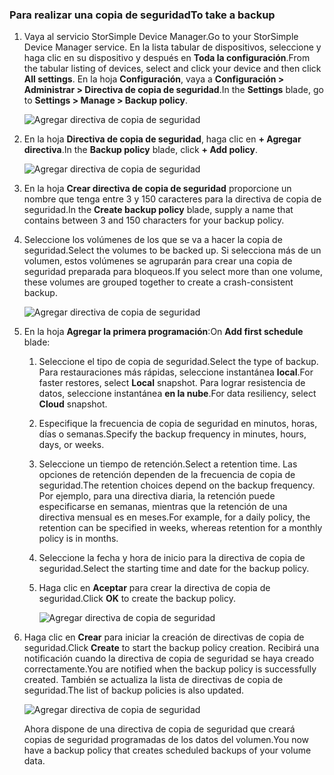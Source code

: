 <!--author=alkohli last changed: 01/12/17-->

### <a name="to-take-a-backup"></a><span data-ttu-id="b456b-101">Para realizar una copia de seguridad</span><span class="sxs-lookup"><span data-stu-id="b456b-101">To take a backup</span></span>

1. <span data-ttu-id="b456b-102">Vaya al servicio StorSimple Device Manager.</span><span class="sxs-lookup"><span data-stu-id="b456b-102">Go to your StorSimple Device Manager service.</span></span> <span data-ttu-id="b456b-103">En la lista tabular de dispositivos, seleccione y haga clic en su dispositivo y después en **Toda la configuración**.</span><span class="sxs-lookup"><span data-stu-id="b456b-103">From the tabular listing of devices, select and click your device and then click **All settings**.</span></span> <span data-ttu-id="b456b-104">En la hoja **Configuración**, vaya a **Configuración > Administrar > Directiva de copia de seguridad**.</span><span class="sxs-lookup"><span data-stu-id="b456b-104">In the **Settings** blade, go to **Settings > Manage > Backup policy**.</span></span>

    ![Agregar directiva de copia de seguridad](./media/storsimple-8000-take-backup/step8takebu1.png)

2. <span data-ttu-id="b456b-106">En la hoja **Directiva de copia de seguridad**, haga clic en **+ Agregar directiva**.</span><span class="sxs-lookup"><span data-stu-id="b456b-106">In the **Backup policy** blade, click **+ Add policy**.</span></span>

    ![Agregar directiva de copia de seguridad](./media/storsimple-8000-take-backup/step8takebu2.png)

3. <span data-ttu-id="b456b-108">En la hoja **Crear directiva de copia de seguridad** proporcione un nombre que tenga entre 3 y 150 caracteres para la directiva de copia de seguridad.</span><span class="sxs-lookup"><span data-stu-id="b456b-108">In the **Create backup policy** blade, supply a name that contains between 3 and 150 characters for your backup policy.</span></span>

4. <span data-ttu-id="b456b-109">Seleccione los volúmenes de los que se va a hacer la copia de seguridad.</span><span class="sxs-lookup"><span data-stu-id="b456b-109">Select the volumes to be backed up.</span></span> <span data-ttu-id="b456b-110">Si selecciona más de un volumen, estos volúmenes se agruparán para crear una copia de seguridad preparada para bloqueos.</span><span class="sxs-lookup"><span data-stu-id="b456b-110">If you select more than one volume, these volumes are grouped together to create a crash-consistent backup.</span></span>

    ![Agregar directiva de copia de seguridad](./media/storsimple-8000-take-backup/step8takebu4.png)

5. <span data-ttu-id="b456b-112">En la hoja **Agregar la primera programación**:</span><span class="sxs-lookup"><span data-stu-id="b456b-112">On **Add first schedule** blade:</span></span>

    1. <span data-ttu-id="b456b-113">Seleccione el tipo de copia de seguridad.</span><span class="sxs-lookup"><span data-stu-id="b456b-113">Select the type of backup.</span></span> <span data-ttu-id="b456b-114">Para restauraciones más rápidas, seleccione instantánea **local**.</span><span class="sxs-lookup"><span data-stu-id="b456b-114">For faster restores, select **Local** snapshot.</span></span> <span data-ttu-id="b456b-115">Para lograr resistencia de datos, seleccione instantánea **en la nube**.</span><span class="sxs-lookup"><span data-stu-id="b456b-115">For data resiliency, select **Cloud** snapshot.</span></span>
    2. <span data-ttu-id="b456b-116">Especifique la frecuencia de copia de seguridad en minutos, horas, días o semanas.</span><span class="sxs-lookup"><span data-stu-id="b456b-116">Specify the backup frequency in minutes, hours, days, or weeks.</span></span>
    3. <span data-ttu-id="b456b-117">Seleccione un tiempo de retención.</span><span class="sxs-lookup"><span data-stu-id="b456b-117">Select a retention time.</span></span> <span data-ttu-id="b456b-118">Las opciones de retención dependen de la frecuencia de copia de seguridad.</span><span class="sxs-lookup"><span data-stu-id="b456b-118">The retention choices depend on the backup frequency.</span></span> <span data-ttu-id="b456b-119">Por ejemplo, para una directiva diaria, la retención puede especificarse en semanas, mientras que la retención de una directiva mensual es en meses.</span><span class="sxs-lookup"><span data-stu-id="b456b-119">For example, for a daily policy, the retention can be specified in weeks, whereas retention for a monthly policy is in months.</span></span>
    4. <span data-ttu-id="b456b-120">Seleccione la fecha y hora de inicio para la directiva de copia de seguridad.</span><span class="sxs-lookup"><span data-stu-id="b456b-120">Select the starting time and date for the backup policy.</span></span>
    5. <span data-ttu-id="b456b-121">Haga clic en **Aceptar** para crear la directiva de copia de seguridad.</span><span class="sxs-lookup"><span data-stu-id="b456b-121">Click **OK** to create the backup policy.</span></span>

        ![Agregar directiva de copia de seguridad](./media/storsimple-8000-take-backup/step8takebu5.png) 

6. <span data-ttu-id="b456b-123">Haga clic en **Crear** para iniciar la creación de directivas de copia de seguridad.</span><span class="sxs-lookup"><span data-stu-id="b456b-123">Click **Create** to start the backup policy creation.</span></span> <span data-ttu-id="b456b-124">Recibirá una notificación cuando la directiva de copia de seguridad se haya creado correctamente.</span><span class="sxs-lookup"><span data-stu-id="b456b-124">You are notified when the backup policy is successfully created.</span></span> <span data-ttu-id="b456b-125">También se actualiza la lista de directivas de copia de seguridad.</span><span class="sxs-lookup"><span data-stu-id="b456b-125">The list of backup policies is also updated.</span></span>
      
      ![Agregar directiva de copia de seguridad](./media/storsimple-8000-take-backup/step8takebu9.png)
      
      <span data-ttu-id="b456b-127">Ahora dispone de una directiva de copia de seguridad que creará copias de seguridad programadas de los datos del volumen.</span><span class="sxs-lookup"><span data-stu-id="b456b-127">You now have a backup policy that creates scheduled backups of your volume data.</span></span>




